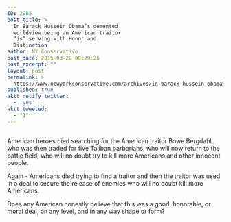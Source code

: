 ```yaml
---
ID: 2985
post_title: >
  In Barack Hussein Obama’s demented
  worldview being an American traitor
  “is” serving with Honor and
  Distinction
author: NY Conservative
post_date: 2015-03-28 08:29:26
post_excerpt: ""
layout: post
permalink: >
  https://www.newyorkconservative.com/archives/in-barack-hussein-obama%e2%80%99s-demented-worldview-being-an-american-traitor-%e2%80%9cis%e2%80%9d-serving-with-honor-and-distinction/
published: true
aktt_notify_twitter:
  - 'yes'
aktt_tweeted:
  - "1"
---
```

<p><img src="http://www.newyorkconservative.com/wp-content/uploads/2015/03/032815_1229_InBarackHus1.jpg" alt=""/>
	</p><p>American heroes died searching for the American traitor Bowe Bergdahl, who was then traded for five Taliban barbarians, who will now return to the battle field, who will no doubt try to kill more Americans and other innocent people.
</p><p>Again - Americans died trying to find a traitor and then the traitor was used in a deal to secure the release of enemies who will no doubt kill more Americans.
</p><p>Does any American honestly believe that this was a good, honorable, or moral deal, on any level, and in any way shape or form? </p>